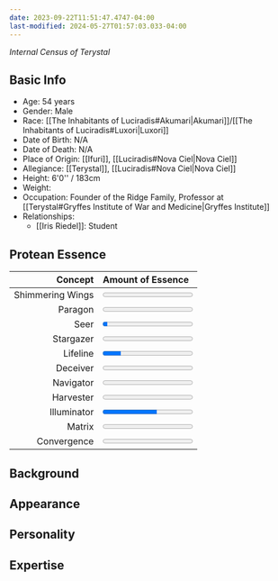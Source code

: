 ```yaml
---
date: 2023-09-22T11:51:47.4747-04:00
last-modified: 2024-05-27T01:57:03.033-04:00
---
```

*Internal Census of Terystal*
## Basic Info
- Age: 54 years
- Gender: Male
- Race: [[The Inhabitants of Luciradis#Akumari|Akumari]]/[[The Inhabitants of Luciradis#Luxori|Luxori]]
- Date of Birth: N/A
- Date of Death: N/A
- Place of Origin: [[Ifuri]], [[Luciradis#Nova Ciel|Nova Ciel]]
- Allegiance: [[Terystal]], [[Luciradis#Nova Ciel|Nova Ciel]]
- Height: 6'0'' / 183cm
- Weight:
- Occupation: Founder of the Ridge Family, Professor at [[Terystal#Gryffes Institute of War and Medicine|Gryffes Institute]]
- Relationships:
	- [[Iris Riedel]]: Student

## Protean Essence

|      **Concept** | **Amount of Essence**                      |
| ---------------: | :----------------------------------------- |
| Shimmering Wings | <progress value="0" max="100"></progress>  |
|          Paragon | <progress value="0" max="100"></progress>  |
|             Seer | <progress value="5" max="100"></progress>  |
|        Stargazer | <progress value="0" max="100"></progress>  |
|         Lifeline | <progress value="20" max="100"></progress> |
|         Deceiver | <progress value="0" max="100"></progress>  |
|        Navigator | <progress value="0" max="100"></progress>  |
|        Harvester | <progress value="0" max="100"></progress>  |
|      Illuminator | <progress value="60" max="100"></progress> |
|           Matrix | <progress value="0" max="100"></progress>  |
|      Convergence | <progress value="0" max="100"></progress>  |

## Background

## Appearance

## Personality

## Expertise